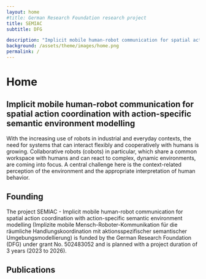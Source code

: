 ```yaml
---
layout: home
#title: German Research Foundation research project 
title: SEMIAC 
subtitle: DFG  

description: "Implicit mobile human-robot communication for spatial action coordination with action-specific semantic environment modelling"
background: /assets/theme/images/home.png
permalink: /
---
```

<!-- # SEMIAC -->

# Home

## Implicit mobile human-robot communication for spatial action coordination with action-specific semantic environment modelling

With the increasing use of robots in industrial and everyday contexts, the need for systems that can interact flexibly and cooperatively with humans is growing. Collaborative robots (cobots) in particular, which share a common workspace with humans and can react to complex, dynamic environments, are coming into focus. A central challenge here is the context-related perception of the environment and the appropriate interpretation of human behavior.

## Founding
The project SEMIAC - Implicit mobile human-robot communication for spatial action coordination with action-specific semantic environment modelling (Implizite mobile Mensch-Roboter-Kommunikation für die räumliche Handlungskoordination mit aktionsspezifischer semantischer Umgebungsmodellierung) is funded by the German Research Foundation (DFG) under grant No. 502483052 and is planned with a project duration of 3 years (2023 to 2026).

## Publications